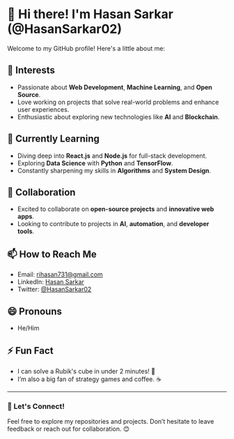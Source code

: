 # 👋 Hi there! I'm Hasan Sarkar (@HasanSarkar02)

Welcome to my GitHub profile! Here's a little about me:

## 👀 Interests
- Passionate about **Web Development**, **Machine Learning**, and **Open Source**.  
- Love working on projects that solve real-world problems and enhance user experiences.  
- Enthusiastic about exploring new technologies like **AI** and **Blockchain**.  

## 🌱 Currently Learning
- Diving deep into **React.js** and **Node.js** for full-stack development.  
- Exploring **Data Science** with **Python** and **TensorFlow**.  
- Constantly sharpening my skills in **Algorithms** and **System Design**.

## 💞️ Collaboration
- Excited to collaborate on **open-source projects** and **innovative web apps**.  
- Looking to contribute to projects in **AI**, **automation**, and **developer tools**.  

## 📫 How to Reach Me
- Email: rihasan731@gmail.com 
- LinkedIn: [Hasan Sarkar](https://www.linkedin.com/in/hasansarkar02)  
- Twitter: [@HasanSarkar02](https://twitter.com/HasanSarkar02)  

## 😄 Pronouns
- He/Him  

## ⚡ Fun Fact
- I can solve a Rubik's cube in under 2 minutes! 🧩  
- I’m also a big fan of strategy games and coffee. ☕  

---

### 🌟 Let's Connect!
Feel free to explore my repositories and projects. Don’t hesitate to leave feedback or reach out for collaboration. 😊

<!---
HasanSarkar02/HasanSarkar02 is a ✨ special ✨ repository because its `README.md` (this file) appears on your GitHub profile.
You can click the Preview link to take a look at your changes.
--->
